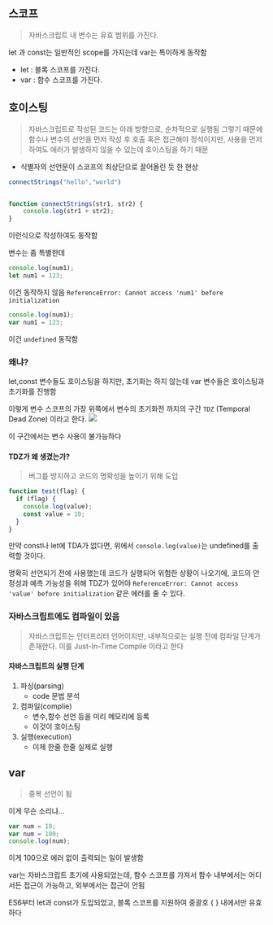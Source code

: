 ## 스코프
> 자바스크립트 내 변수는 유효 범위를 가진다.

let 과 const는 일반적인 scope를 가지는데 var는 특이하게 동작함
- let : 블록 스코프를 가진다.
- var : 함수 스코프를 가진다.

## 호이스팅
> 자바스크립트로 작성된 코드는 아래 방향으로, 순차적으로 실행됨
> 그렇기 때문에 함수나 변수의 선언을 먼저 작성 후 호출 혹은 접근해야 정석이지만, 사용을 먼저하여도 에러가 발생하지 않을 수 있는데 호이스팅을 하기 때문

- 식별자의 선언문이 스코프의 최상단으로 끌어올린 듯 한 현상
```js
connectStrings("hello","world")


function connectStrings(str1, str2) {
    console.log(str1 + str2);
}
```

이런식으로 작성하여도 동작함

변수는 좀 특별한데

```js
console.log(num1);
let num1 = 123;
```

이건 동작하지 않음
`ReferenceError: Cannot access 'num1' before initialization`

```js
console.log(num1);
var num1 = 123;
```
이건 `undefined` 동작함

### 왜냐?
let,const 변수들도 호이스팅을 하지만, 초기화는 하지 않는데
var 변수들은 호이스팅과 초기화를 진행함

이렇게 변수 스코프의 가장 위쪽에서 변수의 초기화전 까지의 구간 `TDZ` (Temporal Dead Zone) 이라고 한다.
![](https://i.imgur.com/rlVQnKD.png)

이 구간에서는 변수 사용이 불가능하다

#### TDZ가 왜 생겼는가?
> 버그를 방지하고 코드의 명확성을 높이기 위해 도입

```js
function test(flag) {
  if (flag) {
	console.log(value);
    const value = 10;
  }
}
```
만약 const나 let에 TDA가 없다면, 위에서 `console.log(value)`는 undefined를 출력할 것이다.

명확히 선언되기 전에 사용했는데 코드가 실행되어 위험한 상황이 나오기에, 코드의 안정성과 예측 가능성을 위해 TDZ가 있어야 `ReferenceError: Cannot access 'value' before initialization` 같은 에러를 줄 수 있다.

### 자바스크립트에도 컴파일이 있음
> 자바스크립트는 인터프리터 언어이지만, 내부적으로는 실행 전에 컴파일 단계가 존재한다.
> 이를 Just-In-Time Compile 이라고 한다

#### 자바스크립트의 실행 단계
1. 파싱(parsing)
	- code 문법 분석
2. 컴파일(complie)
	- 변수,함수 선언 등을 미리 메모리에 등록
	- 이것이 호이스팅
3. 실행(execution)
	- 이제 한줄 한줄 실제로 실행

## var
> 중복 선언이 됨

이게 무슨 소리냐...
```js
var num = 10;
var num = 100;
console.log(num);
```
이게 100으로 에러 없이 출력되는 일이 발생함

var는 자바스크립트 초기에 사용되었는데, 함수 스코프를 가져서 함수 내부에서는 어디서든 접근이 가능하고, 외부에서는 접근이 안됨

ES6부터 let과 const가 도입되었고, 블록 스코프를 지원하여 중괄호 { } 내에서만 유효하다

